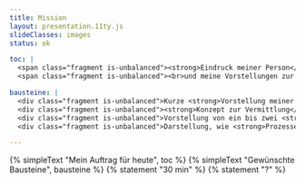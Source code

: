 ```yaml
---
title: Mission
layout: presentation.11ty.js
slideClasses: images
status: ok

toc: |
  <span class="fragment is-unbalanced"><strong>Eindruck meiner Person</strong> vermitteln</span><span class="fragment is-unbalanced">, meine <strong>fachliche Expertise</strong> darstellen</span>
  <span class="fragment is-unbalanced"><br>und meine Vorstellungen zur <strong>Ausgestaltung der Professur</strong> erläutern.</span>

bausteine: |
  <div class="fragment is-unbalanced">Kurze <strong>Vorstellung meiner Person</strong> und meines beruflichen Werdegangs in <strong>englisch</strong></div>
  <div class="fragment is-unbalanced"><strong>Konzept zur Vermittlung</strong> von Programmier- und Technologiekenntnissen</div>
  <div class="fragment is-unbalanced">Vorstellung von ein bis zwei <strong>eigenen Projekte</strong>n mit Fokus auf technische Umsetzung und gestalterische Schnittstellen</div>
  <div class="fragment is-unbalanced">Darstellung, wie <strong>Prozesse und Methoden der Produktentwicklung</strong> in meine Lehre integriert werden können</div>

---
```

{% simpleText "Mein Auftrag für heute", toc %}
{% simpleText "Gewünschte Bausteine", bausteine %}
{% statement "30 min" %}
{% statement "?" %}